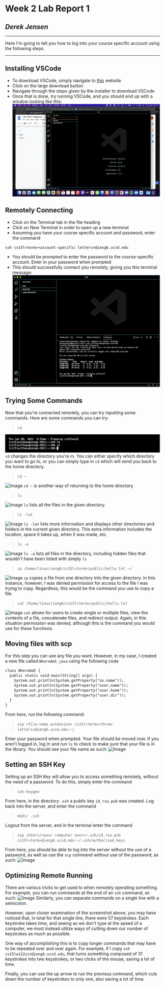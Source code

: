 # Week 2 Lab Report 1
## *Derek Jensen* 
___
Here I'm going to tell you how to log into your course specific account using the following steps.
___
## Installing VSCode

* To download VSCode, simply navigate to 
[this](https://code.visualstudio.com/)
website
* Click on the large download button
* Navigate through the steps given by the installer to download VSCode
* Once that is done, try running VSCode, and you should end up with a window looking like this:
![Image](vscode-all-set-up.png)

## Remotely Connecting

* Click on the Terminal tab in the file heading
* Click on New Terminal in order to open up a new terminal
* Assuming you have your course specific account and password, enter the command 
```
ssh cs15l<term><account-specific letters>@ieng6.ucsd.edu
```
* You should be prompted to enter the password to the course-specific account. Enter in your password when prompted
* This should successfully connect you remotely, giving you this terminal message:
![Image](connected-remotely.png)

## Trying Some Commands

Now that you're connected remotely, you can try inputting some commands. Here are some commands you can try:
>```cd```
>
![Image](cd-command.png)
```cd``` changes the directory you're in. You can either specify which directory you want to go to, or you can simply type in ```cd``` which will send you back to the home directory.

>```cd ~```
>
![Image](cd-tilde.png)
```cd ~``` is another way of returning to the home directory

>```ls```
>
![Image](ls.png)
```ls``` lists all the files in the given directory.

>```ls -lat```
>
![Image](ls-lat.png)
```ls -lat``` lists more information and displays other directories and folders in the current given directory. This extra information includes the location, space it takes up, when it was made, etc.

>```ls -a```
>
![Image](ls-a.png)
```ls -a``` lists all files in the directory, including hidden files that wouldn't have been listed with simply ```ls```

>```cp /home/linux/ieng6/cs15l<term>/public/hello.txt ~/```
>
![Image](cp.png)
```cp``` copies a file from one directory into the given directory. In this instance, however, I was denied permission for access to the file I was trying to copy. Regardless, this would be the command you use to copy a file.

>```cat /home/linux/ieng6/cs15l<term>/public/hello.txt```
>
![Image](cat.png)
```cat``` allows for users to create single or multiple files, view the contents of a file, concatenate files, and redirect output. Again, in this situation permission was denied, although this is the command you would use for these functions.

## Moving files with scp

For this step you can use any file you want. However, in my case, I created a new file called ```WhereAmI.java``` using the following code
```
class WhereAmI {
  public static void main(String[] args) {
    System.out.println(System.getProperty("os.name"));
    System.out.println(System.getProperty("user.name"));
    System.out.println(System.getProperty("user.home"));
    System.out.println(System.getProperty("user.dir"));
  }
}
```
From here, run the following command:
>```scp <file-name.extension> cs15l<term><three-letters>@ieng6.ucsd.edu:~/```
>
Enter your password when prompted. Your file should be moved now. If you aren't logged in, log in and run ```ls``` to check to make sure that your file is in the library. You should see your file name as such:
![Image](whereami-in-library.png)
## Setting an SSH Key

Setting up an SSH Key will allow you to access something remotely, without the need of a password. To do this, simply enter the command 
>```ssh-keygen```
>
From here, in the directory ```.ssh``` a public key ```id_rsa.pub``` was created. Log back into the server, and enter the command
>```mkdir .ssh```
>
Logout from the server, and in the terminal enter the command
>```scp /Users/<your computer user>/.ssh/id_rsa.pub cs15l<term>@ieng6.ucsd.edu:~/.ssh/authorized_keys```
>
From here, you should be able to log into the server without the use of a password, as well as use the ```scp``` command without use of the password, as such:
![Image](connecting-without-password.png)
## Optimizing Remote Running

There are various tricks to get used to when remotely operating something. For example, you can run commands at the end of an ```ssh``` command, as such:
![Image](end-ssh-command.png)
Similarly, you can separate commands on a single line with a semicolon.

However, upon closer examination of the screenshot above, you may have noticed that, in total for that single line, there were 57 keystrokes. Each keystroke takes time, and seeing as we don't type at the speed of a computer, we must instead utilize ways of cutting down our number of keystrokes as much as possible. 

One way of accomplishing this is to copy longer commands that may have to be repeated over and over again. For example, if I copy ```ssh cs15lwi22zzz@ieng6.ucsd.edu```, that turns something composed of 31 keystrokes into two keystrokes, or two clicks of the mouse, saving a lot of time. 

Finally, you can use the up arrow to run the previous command, which cuts down the number of keystrokes to only one, also saving a lot of time.